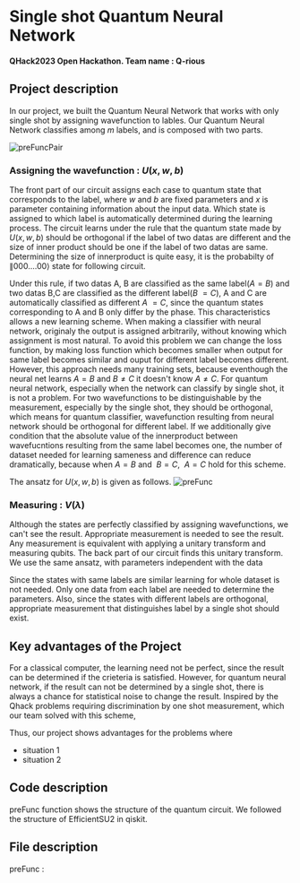 
# Single shot Quantum Neural Network
#### QHack2023 Open Hackathon. Team name : Q-rious


## Project description
In our project, we built the Quantum Neural Network that works with only single shot by assigning wavefunction to lables. Our Quantum Neural Network classifies among $m$ labels, and is composed with two parts. 

![preFuncPair](https://user-images.githubusercontent.com/124068470/221951941-d04fc0b1-7f67-4172-b45e-ffd27cd129a9.png)

### Assigning the wavefunction : $U(x, w, b)$

The front part of our circuit assigns each case to quantum state that corresponds to the label, where $w$ and $b$ are fixed parameters and $x$ is parameter containing information about the input data. Which state is assigned to which label is automatically determined during the learning process. The circuit learns under the rule that the quantum state made by $U(x, w, b)$ should be orthogonal if the label of two datas are different and the size of inner product should be one if the label of two datas are same. Determining the size of innerproduct is quite easy, it is the probabilty of $\|000....00\rangle$ state for following circuit.


Under this rule, if two datas A, B are classified as the same label($A=B$) and two datas B,C are classified as the different label($B~=C$), A and C are automatically classified as different $A~=C$, since the quantum states corresponding to A and B only differ by the phase. This characteristics allows a new learning scheme. When making a classifier with neural network, originaly the output is assigned arbitrarily, without knowing which assignment is most natural. To avoid this problem we can change the loss function, by making loss function which becomes smaller when output for same label becomes similar and ouput for different label becomes different. However, this approach needs many training sets, because eventhough the neural net learns $A=B$ and $B\neq C$ it doesn't know $A\neq C$. For quantum neural network, especially when the network can classify by single shot, it is not a problem. For two wavefunctions to be distinguishable by the measurement, especially by the single shot, they should be orthogonal, which means for quantum classifier, wavefunction resulting from neural network should be orthogonal for different label. If we additionally give condition that the absolute value of the innerproduct between wavefucntions resulting from the same label becomes one, the number of dataset needed for learning sameness and difference can reduce dramatically, because when $A=B$ and $~B=C$, $~A=C$ hold for this scheme.

The ansatz for $U(x, w, b)$ is given as follows.
![preFunc](https://user-images.githubusercontent.com/124068470/221949350-a31aa87a-73ca-4cc5-b911-7732e592ed72.png)

### Measuring : $V(\lambda)$
Although the states are perfectly classified by assigning wavefunctions, we can't see the result. Appropriate measurement is needed to see the result. Any measurement is equivalent with applying a unitary transform and measuring qubits. The back part of our circuit finds this unitary transform. We use the same ansatz, with parameters independent with the data

Since the states with same labels are similar learning for whole dataset is not needed. Only one data from each label are needed to determine the parameters. Also, since the states with different labels are orthogonal, appropriate measurement that distinguishes label by a single shot should exist.



## Key advantages of the Project
For a classical computer, the learning need not be perfect, since the result can be determined if the crieteria is satisfied. However, for quantum neural network, if the result can not be determined by a single shot, there is always a chance for statistical noise to change the result. Inspired by the Qhack problems requiring discrimination by one shot measurement, which our team solved with this scheme, 

Thus, our project shows advantages for the problems where
- situation 1
- situation 2

## Code description
preFunc function shows the structure of the quantum circuit. We followed the structure of EfficientSU2 in qiskit. 


## File description








preFunc : 
